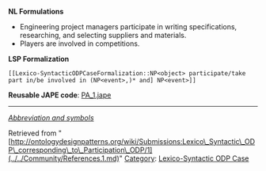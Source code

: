 __NL Formulations__



* Engineering project managers participate in writing specifications, researching, and selecting suppliers and materials.
* Players are involved in competitions.


  

__LSP Formalization__




```
[[Lexico-SyntacticODPCaseFormalization::NP<object> participate/take part in/be involved in (NP<event>,)* and] NP<event>]]

```

__Reusable JAPE code__: [PA\_1.jape](../../images/d/dc/PA_1.jape "PA 1.jape")





---


_[Abbreviation and symbols](../../Community/LSPSymbols.md "Community:LSPSymbols")_





Retrieved from "[http://ontologydesignpatterns.org/wiki/Submissions:Lexico\_Syntactic\_ODP\_corresponding\_to\_Participation\_ODP/1](../../Community/References.1.md)"
 [Category](http://ontologydesignpatterns.org/wiki/Special:Categories "Special:Categories"): [Lexico-Syntactic ODP Case](../../Category/Lexico-Syntactic_ODP_Case.md "Category:Lexico-Syntactic ODP Case")